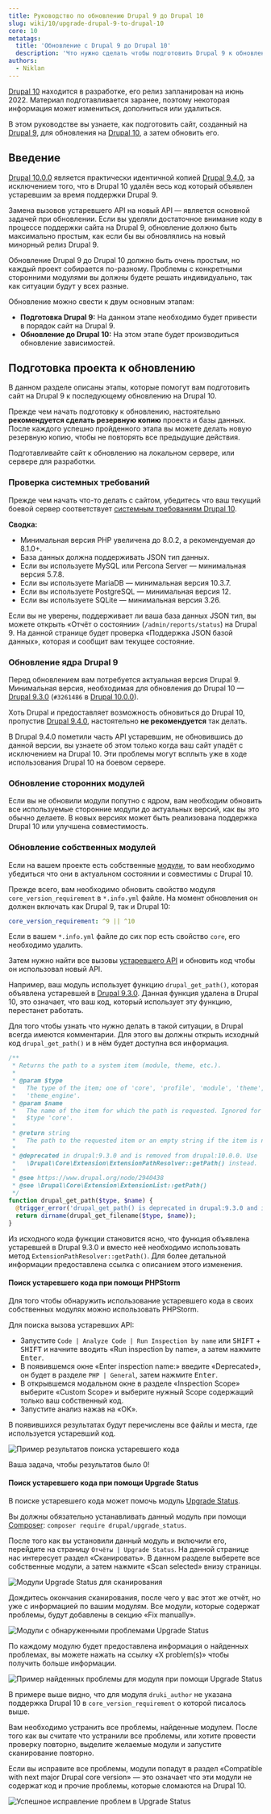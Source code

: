```yaml
---
title: Руководство по обновлению Drupal 9 до Drupal 10
slug: wiki/10/upgrade-drupal-9-to-drupal-10
core: 10
metatags:
  title: 'Обновление с Drupal 9 до Drupal 10'
  description: 'Что нужно сделать чтобы подготовить Drupal 9 к обновлению до Drupal 10, а затем, обновить его.'
authors:
  - Niklan
---
```


<Aside type="warning" header="Материал не завершен">

[Drupal 10](../index.md) находится в разработке, его релиз запланирован на июнь 2022. Материал подготавливается заранее, поэтому некоторая информация может измениться, дополниться или удалиться.

</Aside>

В этом руководстве вы узнаете, как подготовить сайт, созданный на [Drupal 9](../../9/index.md), для обновления на [Drupal 10](../index.md), а затем обновить его.

## Введение

[Drupal 10.0.0](../../releases/10/10.0.x/10.0.0/index.md) является практически идентичной копией [Drupal 9.4.0](../../releases/9/9.4.x/9.4.0/index.md), за исключением того, что в Drupal 10 удалён весь код который объявлен устаревшим за время поддержки Drupal 9.

Замена вызовов устаревшего API на новый API — является основной задачей при обновлении. Если вы уделяли достаточное внимание коду в процессе поддержки сайта на Drupal 9, обновление должно быть максимально простым, как если бы вы обновлялись на новый минорный релиз Drupal 9.

Обновление Drupal 9 до Drupal 10 должно быть очень простым, но каждый проект собирается по-разному. Проблемы с конкретными сторонними модулями вы должны будете решать индивидуально, так как ситуации будут у всех разные.

Обновление можно свести к двум основным этапам:

- **Подготовка Drupal 9:** На данном этапе необходимо будет привести в порядок сайт на  Drupal 9.
- **Обновление до Drupal 10:** На этом этапе будет производиться обновление зависимостей.

## Подготовка проекта к обновлению

В данном разделе описаны этапы, которые помогут вам подготовить сайт на Drupal 9 к последующему обновлению на Drupal 10.

Прежде чем начать подготовку к обновлению, настоятельно **рекомендуется сделать резервную копию** проекта и базы данных. После каждого успешно пройденного этапа вы можете делать новую резервную копию, чтобы не повторять все предыдущие действия.

<Aside type="warning">

Подготавливайте сайт к обновлению на локальном сервере, или сервере для разработки.

</Aside>

### Проверка системных требований

Прежде чем начать что-то делать с сайтом, убедитесь что ваш текущий боевой сервер соответствует [системным требованиям Drupal 10](../system-requirements/index.md).

**Сводка:**

- Минимальная версия PHP увеличена до 8.0.2, а рекомендуемая до 8.1.0+.
- База данных должна поддерживать JSON тип данных.
- Если вы используете MySQL или Percona Server — минимальная версия 5.7.8.
- Если вы используете MariaDB — минимальная версия 10.3.7.
- Если вы используете PostgreSQL — минимальная версия 12.
- Если вы используете SQLite — минимальная версия 3.26.

<Aside type="tip">

Если вы не уверены, поддерживает ли ваша база данных JSON тип, вы можете открыть «Отчёт о состоянии» (`/admin/reports/status`) на Drupal 9. На данной странице будет проверка «Поддержка JSON базой данных», которая и сообщит вам текущее состояние.

</Aside>

### Обновление ядра Drupal 9

Перед обновлением вам потребуется актуальная версия Drupal 9. Минимальная версия, необходимая для обновления до Drupal 10 — [Drupal 9.3.0](../../releases/9/9.3.x/9.3.0/index.md) (`#3261486` в [Drupal 10.0.0](../../releases/10/10.0.x/10.0.0/index.md)).

Хоть Drupal и предоставляет возможность обновиться до Drupal 10, пропустив [Drupal 9.4.0](../../releases/9/9.4.x/9.4.0/index.md), настоятельно **не рекомендуется** так делать.

В Drupal 9.4.0 пометили часть API устаревшим, не обновившись до данной версии, вы узнаете об этом только когда ваш сайт упадёт с исключением на Drupal 10. Эти проблемы могут всплыть уже в ходе использования Drupal 10 на боевом сервере.

### Обновление сторонних модулей

Если вы не обновили модули попутно с ядром, вам необходим обновить все используемые сторонние модули до актуальных версий, как вы это обычно делаете. В новых версиях может быть реализована поддержка Drupal 10 или улучшена совместимость.

### Обновление собственных модулей

Если на вашем проекте есть собственные [модули](../modules/index.md), то вам необходимо убедиться что они в актуальном состоянии и совместимы с Drupal 10.

Прежде всего, вам необходимо обновить свойство модуля `core_version_requirement` в `*.info.yml` файле. На момент обновления он должен включать как Drupal 9, так и Drupal 10:

```yaml
core_version_requirement: ^9 || ^10
```

Если в вашем `*.info.yml` файле до сих пор есть свойство `core`, его необходимо удалить.

Затем нужно найти все вызовы [устаревшего API](../../../deprecation/index.md) и обновить код чтобы он использовал новый API.

Например, ваш модуль использует функцию `drupal_get_path()`, которая объявлена устаревшей в [Drupal 9.3.0](../../releases/9/9.3.x/9.3.0/index.md). Данная функция удалена в Drupal 10, это означает, что ваш код, который использует эту функцию, перестанет работать.

Для того чтобы узнать что нужно делать в такой ситуации, в Drupal всегда имеются комментарии. Для этого вы должны открыть исходный код `drupal_get_path()` и в нём будет доступна вся информация.

```php
/**
 * Returns the path to a system item (module, theme, etc.).
 *
 * @param $type
 *   The type of the item; one of 'core', 'profile', 'module', 'theme', or
 *   'theme_engine'.
 * @param $name
 *   The name of the item for which the path is requested. Ignored for
 *   $type 'core'.
 *
 * @return string
 *   The path to the requested item or an empty string if the item is not found.
 *
 * @deprecated in drupal:9.3.0 and is removed from drupal:10.0.0. Use
 *   \Drupal\Core\Extension\ExtensionPathResolver::getPath() instead.
 *
 * @see https://www.drupal.org/node/2940438
 * @see \Drupal\Core\Extension\ExtensionList::getPath()
 */
function drupal_get_path($type, $name) {
  @trigger_error('drupal_get_path() is deprecated in drupal:9.3.0 and is removed from drupal:10.0.0. Use \Drupal\Core\Extension\ExtensionPathResolver::getPath() instead. See https://www.drupal.org/node/2940438', E_USER_DEPRECATED);
  return dirname(drupal_get_filename($type, $name));
}
```

Из исходного кода функции становится ясно, что функция объявлена устаревшей в Drupal 9.3.0 и вместо неё необходимо использовать метод `ExtensionPathResolver::getPath()`. Для более детальной информации предоставлена ссылка с описанием этого изменения.

#### Поиск устаревшего кода при помощи PHPStorm

Для того чтобы обнаружить использование устаревшего кода в своих собственных модулях можно использовать PHPStorm.

Для поиска вызова устаревших API:

- Запустите `Code | Analyze Code | Run Inspection by name` или <kbd>SHIFT</kbd> + <kbd>SHIFT</kbd> и начните вводить «Run inspection by name», а затем нажмите <kbd>Enter</kbd>.
- В появившемся окне «Enter inspection name:» введите «Deprecated», он будет в разделе `PHP | General`, затем нажмите <kbd>Enter</kbd>.
- В открывшемся модальном окне в разделе «Inspection Scope» выберите «Custom Scope» и выберите нужный Scope содержащий только ваш собственный код.
- Запустите анализ нажав на «OK».

В появившихся результатах будут перечислены все файлы и места, где используется устаревший код.

![Пример результатов поиска устаревшего кода](https://i.imgur.com/3YDDVrw.png)

Ваша задача, чтобы результатов было 0!

#### Поиск устаревшего кода при помощи Upgrade Status

В поиске устаревшего кода может помочь модуль [Upgrade Status](https://www.drupal.org/project/upgrade_status).

<Aside>

Вы должны обязательно устанавливать данный модуль при помощи [Composer](../../../composer/index.md): `composer require drupal/upgrade_status`.

</Aside>

После того как вы установили данный модуль и включили его, перейдите на страницу `Отчёты | Upgrade Status`. На данной странице нас интересует раздел «Сканировать». В данном разделе выберете все собственные модули, а затем нажмите «Scan selected» внизу страницы.

![Модули Upgrade Status для сканирования](https://i.imgur.com/dX0Cn4p.png)

Дождитесь окончания сканирования, после чего у вас этот же отчёт, но уже с информацией по вашим модулям. Все модули, которые содержат проблемы, будут добавлены в секцию «Fix manually».

![Модули с обнаруженными проблемами Upgrade Status](https://i.imgur.com/1NinqOb.png)

По каждому модулю будет предоставлена информация о найденных проблемах, вы можете нажать на ссылку «X problem(s)» чтобы получить больше информации.

![Пример найденных проблемы для модуля при помощи Upgrade Status](https://i.imgur.com/H9eRpfQ.png)

В примере выше видно, что для модуля `druki_author` не указана поддержка Drupal 10 в `core_version_requirement` о которой писалось выше.

Вам необходимо устранить все проблемы, найденные модулем. После того как вы считате что устранили все проблемы, или хотите провести проверку повторно, выделите желаемые модули и запустите сканирование повторно.

Если вы исправите все проблемы, модули попадут в раздел «Compatible with next major Drupal core version» — это означает что эти модули не содержат код и прочие проблемы, которые сломаются на Drupal 10.

![Успешное исправление проблем в Upgrade Status](https://i.imgur.com/Fy1pMqY.png)
